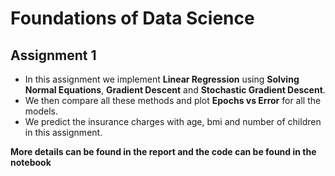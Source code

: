# Foundations of Data Science
## Assignment 1
- In this assignment we implement **Linear Regression** using **Solving Normal Equations**, **Gradient Descent** and **Stochastic Gradient Descent**.
- We then compare all these methods and plot **Epochs vs Error** for all the models. 
- We predict the insurance charges with age, bmi and number of children in this assignment.

**More details can be found in the report and the code can be found in the notebook**
